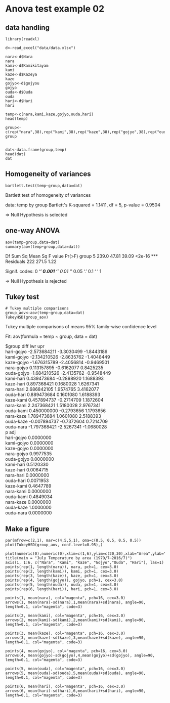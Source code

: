 # Anova test example 02

## data handling

```
library(readxl)

d<-read_excel("data/data.xlsx")

nara<-d$Nara
nara
kami<-d$Kamikitayam
kami
kaze<-d$Kazeya
kaze
gojyo<-d$gojyou
gojyo
ouda<-d$Ouda
ouda
hari<-d$Hari
hari

temp<-c(nara,kami,kaze,gojyo,ouda,hari)
head(temp)

group<-c(rep("nara",38),rep("kami",38),rep("kaze",38),rep("gojyo",38),rep("ouda",38),rep("hari",38))
group


dat<-data.frame(group,temp)
head(dat)
dat
```

## Homogeneity of variances

```
bartlett.test(temp~group,data=dat)
```
Bartlett test of homogeneity of variances

data: temp by group
Bartlett's K-squared = 1.1411, df = 5, p-value = 0.9504

=> Null Hypothesis is selected

## one-way ANOVA

```
aov(temp~group,data=dat)
summary(aov(temp~group,data=dat))

```
Df Sum Sq Mean Sq F value Pr(>F)
group 5 239.0 47.81 39.09 <2e-16 ***
Residuals 222 271.5 1.22

Signif. codes:
0 ‘***’ 0.001 ‘**’ 0.01 ‘*’ 0.05 ‘.’ 0.1 ‘ ’ 1

=> Null Hypothesis is rejected

## Tukey test

```
# Tukey multiple comparisons
group_aov<-aov(temp~group,data=dat)
TukeyHSD(group_aov)

```

Tukey multiple comparisons of means
95% family-wise confidence level

Fit: aov(formula = temp ~ group, data = dat)

$group
diff lwr upr  
hari-gojyo -2.573684211 -3.3030499 -1.8443186  
kami-gojyo -2.134210526 -2.8635762 -1.4048449  
kaze-gojyo -1.676315789 -2.4056814 -0.9469501  
nara-gojyo 0.113157895 -0.6162077 0.8425235  
ouda-gojyo -1.684210526 -2.4135762 -0.9548449  
kami-hari 0.439473684 -0.2898920 1.1688393  
kaze-hari 0.897368421 0.1680028 1.6267341  
nara-hari 2.686842105 1.9574765 3.4162077   
ouda-hari 0.889473684 0.1601080 1.6188393  
kaze-kami 0.457894737 -0.2714709 1.1872604  
nara-kami 2.247368421 1.5180028 2.9767341  
ouda-kami 0.450000000 -0.2793656 1.1793656  
nara-kaze 1.789473684 1.0601080 2.5188393  
ouda-kaze -0.007894737 -0.7372604 0.7214709  
ouda-nara -1.797368421 -2.5267341 -1.0680028  
p adj  
hari-gojyo 0.0000000  
kami-gojyo 0.0000000  
kaze-gojyo 0.0000000  
nara-gojyo 0.9977535  
ouda-gojyo 0.0000000  
kami-hari 0.5120330  
kaze-hari 0.0064715  
nara-hari 0.0000000  
ouda-hari 0.0071953  
kaze-kami 0.4647789  
nara-kami 0.0000000  
ouda-kami 0.4849034  
nara-kaze 0.0000000  
ouda-kaze 1.0000000  
ouda-nara 0.0000000  
  


## Make a figure

```
par(mfrow=c(2,1), mar=c(4,5,5,1), oma=c(0.5, 0.5, 0.5, 0.5))
plot(TukeyHSD(group_aov, conf.level=0.95),)

plot(numeric(0),numeric(0),xlim=c(1,6),ylim=c(20,30),xlab="Area",ylab="Temperature(°C)",xaxt="n")
title(main = "July Temperature by area (1979/7~2016/7)")
axis(1, 1:6, c("Nara", "Kami", "Kaze", "Gojyo","Ouda", "Hari"), las=1)
points(rep(1, length(nara)), nara, pch=1, cex=3.0)
points(rep(2, length(kami)), kami, pch=1, cex=3.0)
points(rep(3, length(kaze)), kaze, pch=1, cex=3.0)
points(rep(4, length(gojyo)), gojyo, pch=1, cex=3.0)
points(rep(5, length(ouda)), ouda, pch=1, cex=3.0)
points(rep(6, length(hari)), hari, pch=1, cex=3.0)

points(1, mean(nara), col="magenta", pch=16, cex=3.0)
arrows(1, mean(nara)-sd(nara),1,mean(nara)+sd(nara), angle=90, length=0.1, col="magenta", code=3)

points(2, mean(kami), col="magenta", pch=16, cex=3.0)
arrows(2, mean(kami)-sd(kami),2,mean(kami)+sd(kami), angle=90, length=0.1, col="magenta", code=3)

points(3, mean(kaze), col="magenta", pch=16, cex=3.0)
arrows(3, mean(kaze)-sd(kaze),3,mean(kaze)+sd(kaze), angle=90, length=0.1, col="magenta", code=3)

points(4, mean(gojyo), col="magenta", pch=16, cex=3.0)
arrows(4, mean(gojyo)-sd(gojyo),4,mean(gojyo)+sd(gojyo), angle=90, length=0.1, col="magenta", code=3)

points(5, mean(ouda), col="magenta", pch=16, cex=3.0)
arrows(5, mean(ouda)-sd(ouda),5,mean(ouda)+sd(ouda), angle=90, length=0.1, col="magenta", code=3)

points(6, mean(hari), col="magenta", pch=16, cex=3.0)
arrows(6, mean(hari)-sd(hari),6,mean(hari)+sd(hari), angle=90, length=0.1, col="magenta", code=3)
```
